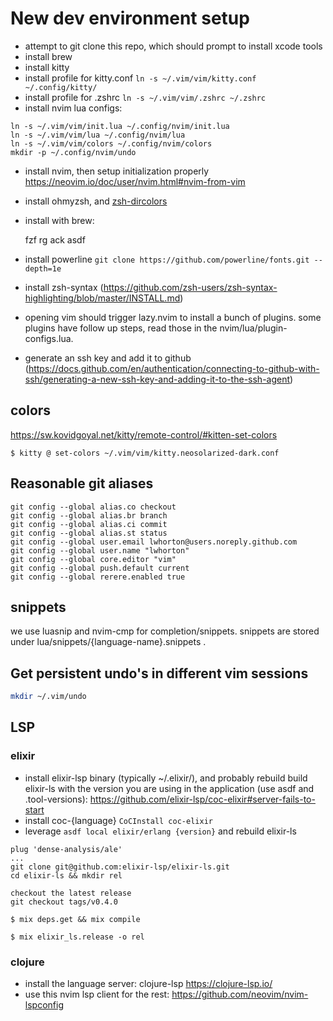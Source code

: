 # New dev environment setup

- attempt to git clone this repo, which should prompt to install xcode tools
- install brew
- install kitty
- install profile for kitty.conf `ln -s ~/.vim/vim/kitty.conf ~/.config/kitty/`
- install profile for .zshrc `ln -s ~/.vim/vim/.zshrc ~/.zshrc`
- install nvim lua configs:

```
ln -s ~/.vim/vim/init.lua ~/.config/nvim/init.lua
ln -s ~/.vim/vim/lua ~/.config/nvim/lua
ln -s ~/.vim/vim/colors ~/.config/nvim/colors
mkdir -p ~/.config/nvim/undo
```

- install nvim, then setup initialization properly https://neovim.io/doc/user/nvim.html#nvim-from-vim
- install ohmyzsh, and [zsh-dircolors](https://github.com/joel-porquet/zsh-dircolors-solarized)
- install with brew:

    fzf
    rg
    ack
    asdf

- install powerline `git clone https://github.com/powerline/fonts.git --depth=1e`
- install zsh-syntax (https://github.com/zsh-users/zsh-syntax-highlighting/blob/master/INSTALL.md)
- opening vim should trigger lazy.nvim to install a bunch of plugins. some
  plugins have follow up steps, read those in the nvim/lua/plugin-configs.lua.
- generate an ssh key and add it to github (https://docs.github.com/en/authentication/connecting-to-github-with-ssh/generating-a-new-ssh-key-and-adding-it-to-the-ssh-agent)

## colors

https://sw.kovidgoyal.net/kitty/remote-control/#kitten-set-colors

`$ kitty @ set-colors ~/.vim/vim/kitty.neosolarized-dark.conf`

## Reasonable git aliases

```
git config --global alias.co checkout
git config --global alias.br branch
git config --global alias.ci commit
git config --global alias.st status
git config --global user.email lwhorton@users.noreply.github.com
git config --global user.name "lwhorton"
git config --global core.editor "vim"
git config --global push.default current
git config --global rerere.enabled true
```

## snippets 

we use luasnip and nvim-cmp for completion/snippets. snippets are stored under
lua/snippets/{language-name}.snippets .

## Get persistent undo's in different vim sessions

```bash
mkdir ~/.vim/undo
```

## LSP

### elixir

- install elixir-lsp binary (typically ~/.elixir/), and probably rebuild build elixir-ls with the
  version you are using in the application (use asdf and .tool-versions):
  https://github.com/elixir-lsp/coc-elixir#server-fails-to-start
- install coc-{language} `CoCInstall coc-elixir`
- leverage `asdf local elixir/erlang {version}` and rebuild elixir-ls

```
plug 'dense-analysis/ale'
...
git clone git@github.com:elixir-lsp/elixir-ls.git
cd elixir-ls && mkdir rel

checkout the latest release
git checkout tags/v0.4.0

$ mix deps.get && mix compile

$ mix elixir_ls.release -o rel
```

### clojure

- install the language server: clojure-lsp https://clojure-lsp.io/
- use this nvim lsp client for the rest: https://github.com/neovim/nvim-lspconfig
